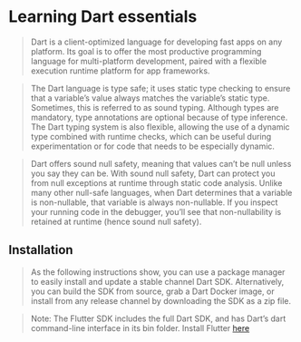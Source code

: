 # Learning Dart essentials
> Dart is a client-optimized language for developing fast apps on any platform. Its goal is to offer the most productive programming language for multi-platform development, paired with a flexible execution runtime platform for app frameworks.

> The Dart language is type safe; it uses static type checking to ensure that a variable’s value always matches the variable’s static type. Sometimes, this is referred to as sound typing. Although types are mandatory, type annotations are optional because of type inference. The Dart typing system is also flexible, allowing the use of a dynamic type combined with runtime checks, which can be useful during experimentation or for code that needs to be especially dynamic.

> Dart offers sound null safety, meaning that values can’t be null unless you say they can be. With sound null safety, Dart can protect you from null exceptions at runtime through static code analysis. Unlike many other null-safe languages, when Dart determines that a variable is non-nullable, that variable is always non-nullable. If you inspect your running code in the debugger, you’ll see that non-nullability is retained at runtime (hence sound null safety).

## Installation
> As the following instructions show, you can use a package manager to easily install and update a stable channel Dart SDK. Alternatively, you can build the SDK from source, grab a Dart Docker image, or install from any release channel by downloading the SDK as a zip file.

> Note: The Flutter SDK includes the full Dart SDK, and has Dart’s dart command-line interface in its bin folder. Install Flutter [here](https://docs.flutter.dev/get-started/install/windows)
